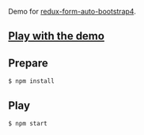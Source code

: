 Demo for [redux-form-auto-bootstrap4](https://github.com/dgonz64/redux-form-auto-bootstrap4).

## [Play with the demo](https://dgonz64.github.io/redux-form-auto-bootstrap4-demo/demo)

## Prepare

    $ npm install

## Play

    $ npm start
